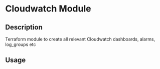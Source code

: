 # Cloudwatch Module

## Description
Terraform module to create all relevant Cloudwatch dashboards, alarms, log_groups etc

## Usage
```
```
